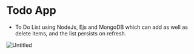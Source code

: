 # Todo App

- To Do List using NodeJs, Ejs and MongoDB which can add as well as delete items, and the list persists on refresh.

![Untitled](https://user-images.githubusercontent.com/64467851/132847875-e869cdaf-c097-4b36-b19b-6d2267b1120b.png)



